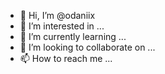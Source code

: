 - 👋 Hi, I’m @odaniix
- 👀 I’m interested in ...
- 🌱 I’m currently learning ...
- 💞️ I’m looking to collaborate on ...
- 📫 How to reach me ...

<!---
odaniix/odaniix is a ✨ special ✨ repository because its `README.md` (this file) appears on your GitHub profile.
You can click the Preview link to take a look at your changes.
--->
